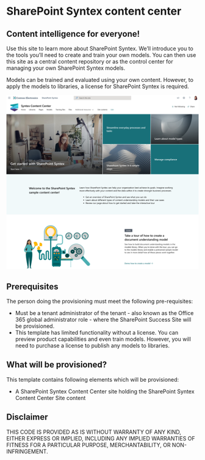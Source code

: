 # SharePoint Syntex content center

## Content intelligence for everyone!
  
Use this site to learn more about SharePoint Syntex. We’ll introduce you to the tools you’ll need to create and train your own models. You can then use this site as a central content repository or as the control center for managing your own SharePoint Syntex models.

Models can be trained and evaluated using your own content. However, to apply the models to libraries, a license for SharePoint Syntex is required.

![SharePoint Syntex content center Site](./contentcenter-lookbook-preview.png)

## Prerequisites

The person doing the provisioning must meet the following pre-requisites:

- Must be a tenant administrator of the tenant - also known as the Office 365 global administrator role - where the SharePoint Success Site will be provisioned.
- This template has limited functionality without a license. You can preview product capabilities and even train models. However, you will need to purchase a license to publish any models to libraries.

## What will be provisioned?

This template contains following elements which will be provisioned:

- A SharePoint Syntex Content Center site holding the SharePoint Syntex Content Center Site content

## Disclaimer

THIS CODE IS PROVIDED AS IS WITHOUT WARRANTY OF ANY KIND, EITHER EXPRESS OR IMPLIED, INCLUDING ANY IMPLIED WARRANTIES OF FITNESS FOR A PARTICULAR PURPOSE, MERCHANTABILITY, OR NON-INFRINGEMENT.
